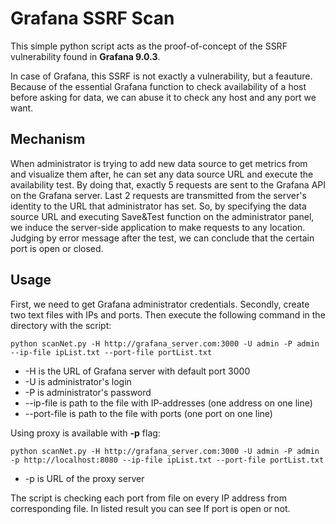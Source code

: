 # Grafana SSRF Scan
This simple python script acts as the proof-of-concept of the SSRF vulnerability found in **Grafana 9.0.3**. 

In case of Grafana, this SSRF is not exactly a vulnerability, but a feauture.  Because of the essential Grafana function to check availability of a host before asking for data, we can abuse it to check any host and any port we want.
## Mechanism
When administrator is trying to add new data source to get metrics from and visualize them after, he can set any data source URL and execute the availability test. By doing that, exactly 5 requests are sent to the Grafana API on the Grafana server.  Last 2 requests are transmitted from the server's identity to the URL that administrator has set. So, by specifying the data source URL and executing Save&Test function on the administrator panel, we induce the server-side application to make requests to any location. Judging by error message after the test, we can conclude that the certain port is open or closed.
## Usage
First, we need to get Grafana administrator credentials. Secondly, create two text files with IPs and ports. Then execute the following command in the directory with the script:
```
python scanNet.py -H http://grafana_server.com:3000 -U admin -P admin --ip-file ipList.txt --port-file portList.txt
```
- -H is the URL of Grafana server with default port 3000
- -U is administrator's login
- -P is administrator's password
- --ip-file is path to the file with IP-addresses (one address on one line)
- --port-file is path to the file with ports (one port on one line)

Using proxy is available with **-p** flag:
```
python scanNet.py -H http://grafana_server.com:3000 -U admin -P admin -p http://localhost:8080 --ip-file ipList.txt --port-file portList.txt
```
- -p is URL of the proxy server

The script is checking each port from file on every IP address from corresponding file.
In listed result you can see If port is open or not.
